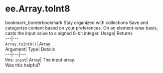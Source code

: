  
#  ee.Array.toInt8 
bookmark_borderbookmark Stay organized with collections  Save and categorize content based on your preferences.
On an element-wise basis, casts the input value to a signed 8-bit integer. 
Usage| Returns  
---|---  
`Array.toInt8()`| Array  
Argument| Type| Details  
---|---|---  
this: `input`| Array| The input array.  
Was this helpful?

